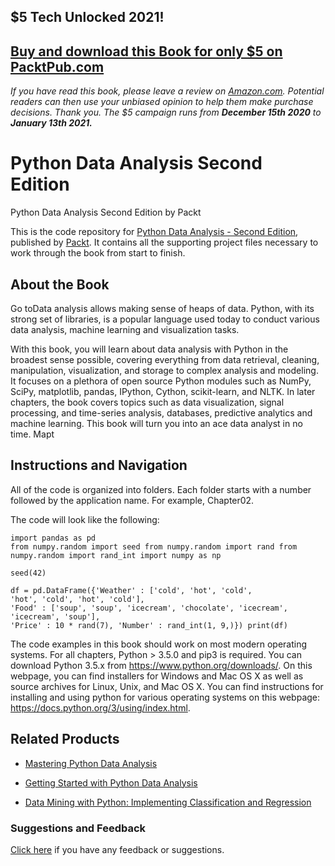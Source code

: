 ## $5 Tech Unlocked 2021!
[Buy and download this Book for only $5 on PacktPub.com](https://www.packtpub.com/product/python-data-analysis-second-edition/9781787127487)
-----
*If you have read this book, please leave a review on [Amazon.com](https://www.amazon.com/gp/product/1787127486).     Potential readers can then use your unbiased opinion to help them make purchase decisions. Thank you. The $5 campaign         runs from __December 15th 2020__ to __January 13th 2021.__*

# Python Data Analysis Second Edition
Python Data Analysis Second Edition by Packt

This is the code repository for [Python Data Analysis - Second Edition](https://www.packtpub.com/big-data-and-business-intelligence/python-data-analysis-second-edition?utm_source=github&utm_medium=repository&utm_campaign=9781787127487), published by [Packt](https://www.packtpub.com/?utm_source=github). It contains all the supporting project files necessary to work through the book from start to finish.
## About the Book
Go toData analysis allows making sense of heaps of data. Python, with its strong set of libraries, is a popular language used today to conduct various data analysis, machine learning and visualization tasks.

With this book, you will learn about data analysis with Python in the broadest sense possible, covering everything from data retrieval, cleaning, manipulation, visualization, and storage to complex analysis and modeling. It focuses on a plethora of open source Python modules such as NumPy, SciPy, matplotlib, pandas, IPython, Cython, scikit-learn, and NLTK. In later chapters, the book covers topics such as data visualization, signal processing, and time-series analysis, databases, predictive analytics and machine learning. This book will turn you into an ace data analyst in no time. Mapt
## Instructions and Navigation
All of the code is organized into folders. Each folder starts with a number followed by the application name. For example, Chapter02.



The code will look like the following:
```
import pandas as pd
from numpy.random import seed from numpy.random import rand from numpy.random import rand_int import numpy as np

seed(42)

df = pd.DataFrame({'Weather' : ['cold', 'hot', 'cold',
'hot', 'cold', 'hot', 'cold'],
'Food' : ['soup', 'soup', 'icecream', 'chocolate', 'icecream', 'icecream', 'soup'],
'Price' : 10 * rand(7), 'Number' : rand_int(1, 9,)}) print(df)

```

The code examples in this book should work on most modern operating systems. For all
chapters, Python > 3.5.0 and pip3 is required. You can download Python 3.5.x from https://www.python.org/downloads/. 
On this webpage, you can find installers for Windows
and Mac OS X as well as source archives for Linux, Unix, and Mac OS X. You can find
instructions for installing and using python for various operating systems on this webpage:
https://docs.python.org/3/using/index.html. 

## Related Products
* [Mastering Python Data Analysis](https://www.packtpub.com/big-data-and-business-intelligence/mastering-python-data-analysis?utm_source=github&utm_medium=repository&utm_campaign=9781783553297)

* [Getting Started with Python Data Analysis](https://www.packtpub.com/big-data-and-business-intelligence/getting-started-python-data-analysis?utm_source=github&utm_medium=repository&utm_campaign=9781785285110)

* [Data Mining with Python: Implementing Classification and Regression](https://www.packtpub.com/big-data-and-business-intelligence/data-mining-python-implementing-classification-and-regression?utm_source=github&utm_medium=repository&utm_campaign=9781785885716)

### Suggestions and Feedback
[Click here](https://docs.google.com/forms/d/e/1FAIpQLSe5qwunkGf6PUvzPirPDtuy1Du5Rlzew23UBp2S-P3wB-GcwQ/viewform) if you have any feedback or suggestions.
